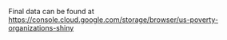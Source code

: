 Final data can be found at https://console.cloud.google.com/storage/browser/us-poverty-organizations-shiny

